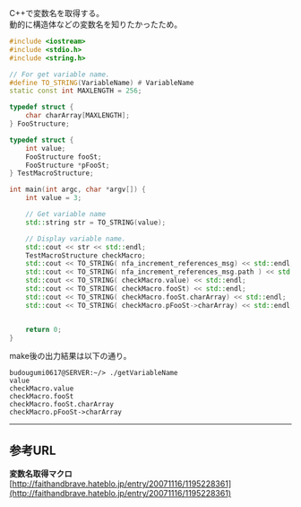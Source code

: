 C++で変数名を取得する。  
動的に構造体などの変数名を知りたかったため。


```cpp
#include <iostream>
#include <stdio.h>
#include <string.h>

// For get variable name.
#define TO_STRING(VariableName) # VariableName
static const int MAXLENGTH = 256;

typedef struct {
    char charArray[MAXLENGTH];
} FooStructure;

typedef struct {
    int value;
    FooStructure fooSt;
    FooStructure *pFooSt;
} TestMacroStructure;

int main(int argc, char *argv[]) {
    int value = 3;

    // Get variable name
    std::string str = TO_STRING(value);

    // Display variable name.
    std::cout << str << std::endl;
    TestMacroStructure checkMacro;
    std::cout << TO_STRING( nfa_increment_references_msg) << std::endl;
    std::cout << TO_STRING( nfa_increment_references_msg.path ) << std::endl;
    std::cout << TO_STRING( checkMacro.value) << std::endl;
    std::cout << TO_STRING( checkMacro.fooSt) << std::endl;
    std::cout << TO_STRING( checkMacro.fooSt.charArray) << std::endl;
    std::cout << TO_STRING( checkMacro.pFooSt->charArray) << std::endl;


    return 0;
} 
```

make後の出力結果は以下の通り。  

```bsh
budougumi0617@SERVER:~/> ./getVariableName
value
checkMacro.value
checkMacro.fooSt
checkMacro.fooSt.charArray
checkMacro.pFooSt->charArray
```


----------

## 参考URL
**変数名取得マクロ**  
[http://faithandbrave.hateblo.jp/entry/20071116/1195228361](http://faithandbrave.hateblo.jp/entry/20071116/1195228361)
